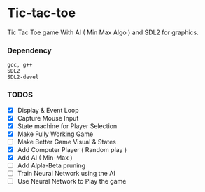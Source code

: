 # Tic-tac-toe
Tic Tac Toe game With AI ( Min Max Algo ) and SDL2 for graphics.

### Dependency
    gcc, g++
    SDL2
    SDL2-devel

### TODOS
- [X] Display & Event Loop
- [X] Capture Mouse Input
- [X] State machine for Player Selection
- [X] Make Fully Working Game
- [ ] Make Better Game Visual & States
- [X] Add Computer Player ( Random play )
- [X] Add AI ( Min-Max )
- [ ] Add Alpla-Beta pruning
- [ ] Train Neural Network using the AI
- [ ] Use Neural Network to Play the game
